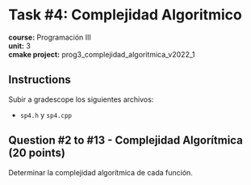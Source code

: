 # Task #4: Complejidad Algoritmico  
**course:** Programación III  
**unit:** 3  
**cmake project:** prog3_complejidad_algoritmica_v2022_1
## Instructions
Subir a gradescope los siguientes archivos:
- `sp4.h` y `sp4.cpp`

## Question #2 to #13 - Complejidad Algorítmica (20 points)

Determinar la complejidad algorítmica de cada función.
